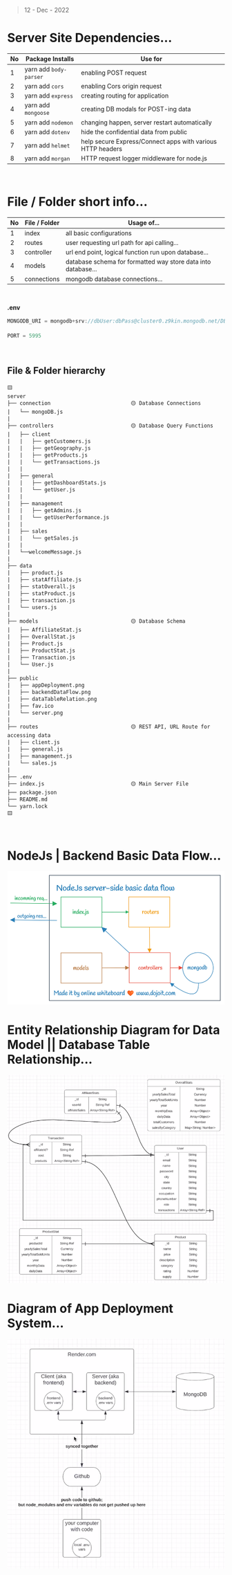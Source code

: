 > 12 - Dec - 2022


# Server Site Dependencies...

|No| Package Installs        | Use for                                       |
|--|-------------------------|-----------------------------------------------|
|1 | yarn add `body-parser`  | enabling POST request                         |
|2 | yarn add `cors`         | enabling Cors origin request                  |
|3 | yarn add `express`      | creating routing for application              |
|4 | yarn add `mongoose`     | creating DB modals for POST-ing data          |
|5 | yarn add `nodemon`      | changing happen, server restart automatically |
|6 | yarn add `dotenv`       | hide the confidential data from public        |
|7 | yarn add `helmet`       | help secure Express/Connect apps with various HTTP headers|
|8 | yarn add `morgan`       | HTTP request logger middleware for node.js    |


<br/>

# File / Folder short info...
|No| File / Folder | Usage of...                                           |
|--|---------------|-------------------------------------------------------|
|1 | index         | all basic configurations                              |
|2 | routes        | user requesting url path for api calling...           |
|3 | controller    | url end point, logical function run upon database...  |
|4 | models        | database schema for formatted way store data into database...|
|5 | connections   | mongodb database connections...                       |


<br/>

**.env**

```js
MONGODB_URI = mongodb+srv://dbUser:dbPass@cluster0.z9kin.mongodb.net/DB_NAME?retryWrites=true&w=majority

PORT = 5995
```

<br/>


## File & Folder hierarchy 
```
🟨
server
├── connection                          🟡 Database Connections
|   └── mongoDB.js
|
├── controllers                         🟡 Database Query Functions
|   ├── client
|   |   ├── getCustomers.js
|   |   ├── getGeography.js
|   |   ├── getProducts.js
|   |   └── getTransactions.js
|   |
|   ├── general
|   |   ├── getDashboardStats.js
|   |   └── getUser.js
|   |
|   ├── management
|   |   ├── getAdmins.js
|   |   └── getUserPerformance.js
|   |
|   ├── sales
|   |   └── getSales.js
|   |   
|   └──welcomeMessage.js    
|  
├── data
|   ├── product.js
|   ├── statAffiliate.js
|   ├── statOverall.js
|   ├── statProduct.js
|   ├── transaction.js
|   └── users.js  
|      
├── models                              🟡 Database Schema  
|   ├── AffiliateStat.js
|   ├── OverallStat.js
|   ├── Product.js
|   ├── ProductStat.js
|   ├── Transaction.js
|   └── User.js
|
├── public
|   ├── appDeployment.png
|   ├── backendDataFlow.png
|   ├── dataTableRelation.png
|   ├── fav.ico
|   └── server.png
|
├── routes                              🟡 REST API, URL Route for accessing data 
|   ├── client.js
|   ├── general.js
|   ├── management.js
|   └── sales.js
|
├── .env
├── index.js                            🟡 Main Server File
├── package.json
├── README.md
└── yarn.lock
🟨
```

<br/>

# NodeJs | Backend Basic Data Flow...
<img src="./public/backendDataFlow.png" />

<br/>

# Entity Relationship Diagram for Data Model || Database Table Relationship...
<img src="./public/dataTableRelation.png" />


<br />

# Diagram of App Deployment System...
<img src="./public/appDeployment.png" />